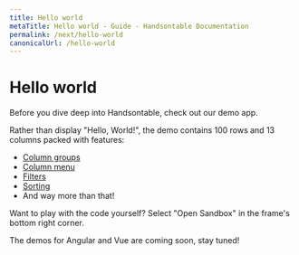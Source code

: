 ```yaml
---
title: Hello world
metaTitle: Hello world - Guide - Handsontable Documentation
permalink: /next/hello-world
canonicalUrl: /hello-world
---
```


# Hello world

Before you dive deep into Handsontable, check out our demo app.

Rather than display "Hello, World!", the demo contains 100 rows and 13 columns packed with features:

- [Column groups](@/guides/columns/column-groups.md)
- [Column menu](@/guides/columns/column-menu.md)
- [Filters](@/guides/columns/column-filter.md)
- [Sorting](@/guides/rows/row-sorting.md)
- And way more than that!

Want to play with the code yourself? Select "Open Sandbox" in the frame's bottom right corner.

The demos for Angular and Vue are coming soon, stay tuned!

<HelloWorld :sandboxesIds="[
  'handsontable-javascript-data-grid-hello-world-app-dzx8f',
  'handsontable-typescript-data-grid-hello-world-app-145es',
  'handsontable-react-data-grid-hello-world-app-yt46w',
]"></HelloWorld>
